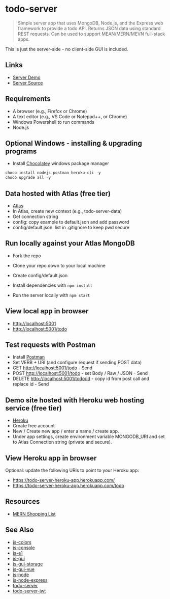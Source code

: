 # todo-server

> Simple server app that uses MongoDB, Node.js, and the Express web framework to provide a todo API.
Returns JSON data using standard REST requests. Can be used to support MEAN/MERN/MEVN full-stack apps.

This is just the server-side - no client-side GUI is included.

## Links

- [Server Demo](https://todo-server-heroku-app.herokuapp.com/)
- [Server Source](https://github.com/profcase/todo-server)

## Requirements

- A browser (e.g., Firefox or Chrome)
- A text editor (e.g., VS Code or Notepad++, or Chrome)
- Windows Powershell to run commands
- Node.js

## Optional Windows - installing & upgrading programs

- Install [Chocolatey](https://chocolatey.org/) windows package manager

```Powershell
choco install nodejs postman heroku-cli -y
choco upgrade all -y
```

## Data hosted with Atlas (free tier)

- [Atlas](https://www.mongodb.com/cloud/atlas)
- In Atlas, create new context (e.g., todo-server-data)
- Get connection string
- config: copy example to default.json and add password
- config/default.json: list in .gitignore to keep pwd secure

## Run locally against your Atlas MongoDB

- Fork the repo
- Clone your repo down to your local machine
- Create config/default.json

- Install dependencies with `npm install`
- Run the server locally with `npm start`

## View local app in browser

- <http://localhost:5001>
- <http://localhost:5001/todo>

## Test requests with Postman

- Install [Postman](https://www.getpostman.com/)
- Set VERB + URI (and configure request if sending POST data)
- GET <http://localhost:5001/todo> - Send
- POST <http://localhost:5001/todo> - set Body / Raw / JSON - Send
- DELETE <http://localhost:5001/todo/id> - copy id from post call and replace id - Send

## Demo site hosted with Heroku web hosting service (free tier)

- [Heroku](https://www.heroku.com/)
- Create free account
- New / Create new app / enter a name / create app.
- Under app settings, create environment variable MONGODB_URI and set to Atlas Connection string (private and secure).

## View Heroku app in browser

Optional: update the following URIs to point to your Heroku app:

- <https://todo-server-heroku-app.herokuapp.com/>
- <https://todo-server-heroku-app.herokuapp.com/todo>

## Resources

- [MERN Shopping List](https://github.com/bradtraversy/mern_shopping_list)

## See Also

- [js-colors](https://github.com/profcase/js-colors)
- [js-console](https://github.com/profcase/js-console)
- [js-e1](https://github.com/profcase/js-e1)
- [js-gui](https://github.com/profcase/js-gui)
- [js-gui-storage](https://github.com/profcase/js-gui-storage)
- [js-gui-vue](https://github.com/denisecase/js-gui-vue)
- [js-node](https://github.com/denisecase/js-node)
- [js-node-express](https://github.com/denisecase/js-node-express)
- [todo-server](https://github.com/profcase/todo-server)
- [todo-server-jwt](https://github.com/profcase/todo-server-jwt)
